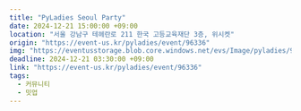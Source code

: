 ```yaml
---
title: "PyLadies Seoul Party"
date: 2024-12-21 15:00:00 +09:00
location: "서울 강남구 테헤란로 211 한국 고등교육재단 3층, 위시켓"
origin: "https://event-us.kr/pyladies/event/96336"
img: "https://eventusstorage.blob.core.windows.net/evs/Image/pyladies/96336/ProjectInfo/Cover/cf0df450918646c6af47d5464f994af2.png"
deadline: 2024-12-21 03:30:00 +09:00
link: "https://event-us.kr/pyladies/event/96336"
tags:
  - 커뮤니티
  - 밋업
---
```

